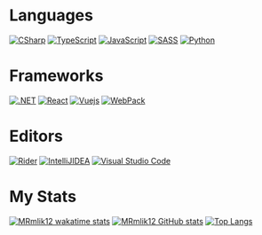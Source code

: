
# Languages

[![CSharp](https://img.shields.io/badge/c%23-%23239120.svg?style=for-the-badge&logo=c-sharp&logoColor=white)](https://github.com/MRmlik12)
[![TypeScript](https://img.shields.io/badge/typescript-%23007ACC.svg?style=for-the-badge&logo=typescript&logoColor=white)](https://github.com/MRmlik12)
[![JavaScript](https://img.shields.io/badge/javascript-%23323330.svg?style=for-the-badge&logo=javascript&logoColor=%23F7DF1E)](https://github.com/MRmlik12)
[![SASS](https://img.shields.io/badge/SASS-hotpink.svg?style=for-the-badge&logo=SASS&logoColor=white)](https://github.com/MRmlik12)
[![Python](https://img.shields.io/badge/python-%2314354C.svg?style=for-the-badge&logo=python&logoColor=white)](https://github.com/MRmlik12)

# Frameworks

[![.NET](https://img.shields.io/badge/.NET-5C2D91?style=for-the-badge&logo=.net&logoColor=white)](https://github.com/MRmlik12)
[![React](https://img.shields.io/badge/react-%2320232a.svg?style=for-the-badge&logo=react&logoColor=%2361DAFB)](https://github.com/MRmlik12)
[![Vuejs](https://img.shields.io/badge/vuejs-%2335495e.svg?style=for-the-badge&logo=vue-dot-js&logoColor=%234FC08D)](https://github.com/MRmlik12)
[![WebPack](https://img.shields.io/badge/webpack-%238DD6F9.svg?style=for-the-badge&logo=webpack&logoColor=black)](https://github.com/MRmlik12)

# Editors
[![Rider](https://img.shields.io/badge/Rider-000000?style=for-the-badge&logo=Rider&logoColor=white)]()
[![IntelliJIDEA](https://img.shields.io/badge/IntelliJIDEA-000000.svg?style=for-the-badge&logo=intellij-idea&logoColor=white)](https://github.com/MRmlik12)
[![Visual Studio Code](https://img.shields.io/badge/VisualStudioCode-0078d7.svg?style=for-the-badge&logo=visual-studio-code&logoColor=white)](https://github.com/MRmlik12)

# My Stats
[![MRmlik12 wakatime stats](https://github-readme-stats.vercel.app/api/wakatime?username=MRmlik12&theme=tokyonight&langs_count=5)](https://github.com/MRmlik12)
[![MRmlik12 GitHub stats](https://github-readme-stats.vercel.app/api?username=MRmlik12&theme=tokyonight)](https://github.com/MRmlik12)
[![Top Langs](https://github-readme-stats.vercel.app/api/top-langs/?username=MRmlik12&layout=compact&theme=tokyonight&langs_count=8)](https://github.com/MRmlik12)
